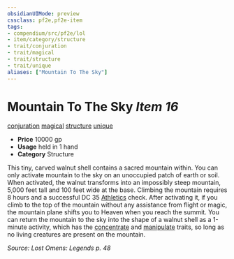 ```yaml
---
obsidianUIMode: preview
cssclass: pf2e,pf2e-item
tags:
- compendium/src/pf2e/lol
- item/category/structure
- trait/conjuration
- trait/magical
- trait/structure
- trait/unique
aliases: ["Mountain To The Sky"]
---
```

# Mountain To The Sky *Item 16*  
[conjuration](../../../Rules/traits/conjuration.md)  [magical](../../../Rules/traits/magical.md)  [structure](../../../Rules/traits/structure.md)  [unique](../../../Rules/traits/unique.md)  

- **Price** 10000 gp
- **Usage** held in 1 hand
- **Category** Structure

This tiny, carved walnut shell contains a sacred mountain within. You can only activate mountain to the sky on an unoccupied patch of earth or soil. When activated, the walnut transforms into an impossibly steep mountain, 5,000 feet tall and 100 feet wide at the base. Climbing the mountain requires 8 hours and a successful DC 35 [Athletics](../../skills.md#Athletics) check. After activating it, if you climb to the top of the mountain without any assistance from flight or magic, the mountain plane shifts you to Heaven when you reach the summit. You can return the mountain to the sky into the shape of a walnut shell as a 1-minute activity, which has the [concentrate](../../../Rules/traits/concentrate.md) and [manipulate](../../../Rules/traits/manipulate.md) traits, so long as no living creatures are present on the mountain.

*Source: Lost Omens: Legends p. 48*